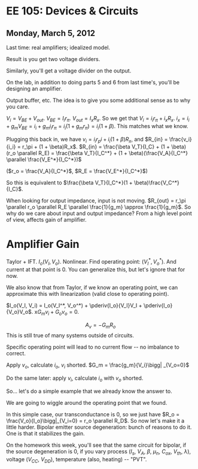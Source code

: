 EE 105: Devices & Circuits
==========================
Monday, March 5, 2012
---------------------
Last time: real amplifiers; idealized model.

Result is you get two voltage dividers.

Similarly, you'll get a voltage divider on the output.

On the lab, in addition to doing parts 5 and 6 from last time's, you'll be
designing an amplifier.

Output buffer, etc. The idea is to give you some additional sense as to why
you care.

$V_i = V_{BE} + V_{out}$. $V_{BE} = I_i r_\pi$. $V_{out} = I_x R_x$. So we
get that $V_i = i_i r_\pi + i_x R_x$. $i_x = i_i + g_m V_{BE} = i_i + g_m
i_i r_\pi = i_i(1 + g_m r_\pi) = i_i(1 + \beta)$. This matches what we
know.

Plugging this back in, we have $v_i = i_i r_pi + i_i(1 + \beta)R_x$, and
$R_{in} = \frac{v_i}{i_i} = r_\pi + (1 + \beta)R_x$. $R_{in} = \frac{\beta
V_T}{I_C} + (1 + \beta)(r_o \parallel R_E) = \frac{\beta V_T}{I_C^*} + (1 +
\beta)(\frac{V_A}{I_C^*} \parallel \frac{V_E^*}{I_C^*})$

($r_o = \frac{V_A}{I_C^*}$, $R_E = \frac{V_E^*}{I_C^*}$)

So this is equivalent to $\frac{\beta V_T}{I_C^*}(1 +
\beta)\frac{V_C^*}{I_C}$.

When looking for output impedance, input is not moving. $R_{out} = r_\pi
\parallel r_o \parallel R_E \parallel \frac{1}{g_m} \approx
\frac{1}{g_m}$. So why do we care about input and output impedance? From a
high level point of view, affects gain of amplifier.

Amplifier Gain
==============
Taylor + IFT. $I_o(V_I, V_o)$. Nonlinear. Find operating point: $(V_I^*,
V_o^*)$. And current at that point is 0. You can generalize this, but let's
ignore that for now.

We also know that from Taylor, if we know an operating point, we can
approximate this with linearization (valid close to operating point).

$I_o(V_I, V_i) = I_o(V_I^*, V_o^*) + \pderiv{I_o}{V_I}V_I +
\pderiv{I_o}{V_o}V_o$. x$G_m v_i + G_o v_o = 0$.

$$A_v = -G_m R_o$$ This is still true of many systems outside of circuits.

Specific operating point will lead to no current flow -- no imbalance to
correct.

Apply $v_o$, calculate $i_o$, $v_i$ shorted. $G_m = \frac{g_m}{V_i}\bigg|
_{V_o=0}$

Do the same later: apply $v_i$, calculate $i_o$ with $v_o$ shorted.

So... let's do a simple example that we already know the answer to.

We are going to wiggle around the operating point that we found.

In this simple case, our transconductance is 0, so we just have $R_o =
\frac{V_o}{I_o}\bigg|_{V_i=0} = r_o \parallel R_D$. So now let's make it a
little harder. Bipolar emitter source degeneration: bunch of reasons to do
it. One is that it stabilizes the gain.

On the homework this week, you'll see that the same circuit for bipolar, if
the source degeneration is 0, if you vary process ($I_s$, $V_A$, $\beta$,
$\mu_n$, $C_{ox}$, $V_{th}$, $\lambda$), voltage ($V_{CC}$, $V_{DD}$),
temperature (also, heating) -- "PVT".


